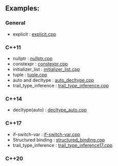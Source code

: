 ## Examples:

### General
* explicit                  : [explicit.cpp](./c++/explicit.cpp)

### C++11   
* nullptr                   : [nullptr.cpp](./c++11/nullptr.cpp)
* constexpr                 : [constexpr.cpp](./c++11/constexpr.cpp)
* initializer_list          : [initializer_list.cpp](./c++11/initializer_list.cpp)
* tuple                     : [tuple.cpp](./c++11/tuple.cpp)
* auto and decltype         : [auto_decltype.cpp](./c++11/auto_decltype.cpp)
* trail_type_inference      : [trail_type_inference.cpp](./c++11/trail_type_inference.cpp)

### C++14   
* decltype(auto)            : [decltype_auto.cpp](./c++14/decltype_auto.cpp)

### C++17   

* if-switch-var             : [if-switch-var.cpp](./c++17/if-switch-var.cpp)       
* Structured binding        : [structured_binding.cpp](./c++17/structured_binding.cpp)
* trail_type_inference      : [trail_type_inference17.cpp](./c++17/trail_type_inference17.cpp)

### C++20
